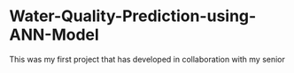 # Water-Quality-Prediction-using-ANN-Model
This was my first project that has developed in collaboration with my senior
